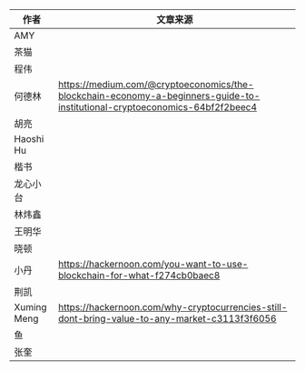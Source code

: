 
|作者             |文章来源 |
|----             |---     |
|AMY              |        |
|茶猫             |        |
|程伟             |        |
|何德林           |https://medium.com/@cryptoeconomics/the-blockchain-economy-a-beginners-guide-to-institutional-cryptoeconomics-64bf2f2beec4        |
|胡亮             |        |
|Haoshi Hu        |        |
|楷书             |        |
|龙心小台         |        |
|林炜鑫           |       |
|王明华           |        |
|晓顿             |        |
|小丹             |https://hackernoon.com/you-want-to-use-blockchain-for-what-f274cb0baec8        |
|荆凯             |        |
|Xuming Meng      |https://hackernoon.com/why-cryptocurrencies-still-dont-bring-value-to-any-market-c3113f3f6056 |
|鱼               |        |
|张奎             |        |
